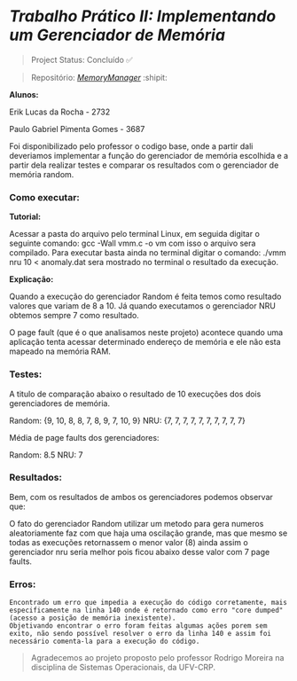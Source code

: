 # *Trabalho Prático II: Implementando um Gerenciador de Memória* 

> Project Status: Concluído :white_check_mark: 

> Repositório: [*MemoryManager*](https://github.com/erikldr/MemoryManager) :shipit:

**Alunos:** 

Erik Lucas da Rocha - 2732
        
Paulo Gabriel Pimenta Gomes - 3687

Foi disponibilizado pelo professor o codigo base, onde a partir dali deveriamos implementar a função do gerenciador de memória escolhida e a partir dela realizar testes e comparar os resultados com o gerenciador de memória random.

### Como executar:

**Tutorial:**

Acessar a pasta do arquivo pelo terminal Linux, em seguida digitar o seguinte comando: gcc -Wall vmm.c -o vm com isso o arquivo sera compilado.
Para executar basta ainda no terminal digitar o comando: ./vmm nru 10 < anomaly.dat sera mostrado no terminal o resultado da execução.

**Explicação:**

Quando a execução do gerenciador Random é feita temos como resultado valores que variam de 8 a 10.
Já quando executamos o gerenciador NRU obtemos sempre 7 como resultado. 

O page fault (que é o que analisamos neste projeto) acontece quando uma aplicação tenta acessar determinado endereço de memória e ele não esta mapeado na memória RAM.

### Testes:

A titulo de comparação abaixo o resultado de 10 execuções dos dois gerenciadores de memória.

Random: {9, 10, 8, 8, 7, 8, 9, 7, 10, 9}
NRU: {7, 7, 7, 7, 7, 7, 7, 7, 7, 7}

Média de page faults dos gerenciadores:

Random: 8.5
NRU: 7
         
### Resultados:

Bem, com os resultados de ambos os gerenciadores podemos observar que:

O fato do gerenciador Random utilizar um metodo para gera numeros aleatoriamente faz com que haja uma oscilação grande, mas que mesmo se todas as execuções retornassem o menor valor (8) ainda assim o gerenciador nru seria melhor pois ficou abaixo desse valor com 7 page faults.


### Erros:
    Encontrado um erro que impedia a execução do código corretamente, mais especificamente na linha 140 onde é retornado como erro "core dumped" (acesso a posição de memória inexistente). 
	Objetivando encontrar o erro foram feitas algumas ações porem sem exito, não sendo possível resolver o erro da linha 140 e assim foi necessário comenta-la para a execução do código.
   
> Agradecemos ao projeto proposto pelo professor Rodrigo Moreira na disciplina de Sistemas Operacionais, da UFV-CRP. 
